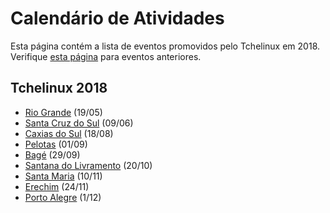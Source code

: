 Calendário de Atividades
========================

Esta página contém a lista de eventos promovidos pelo Tchelinux em 2018. Verifique [esta página](historico_eventos.md) para eventos anteriores.

## Tchelinux 2018

 * [Rio Grande](https://riogrande.tchelinux.org/) (19/05)
 * [Santa Cruz do Sul](https://santacruz.tchelinux.org/) (09/06)
 * [Caxias do Sul](https://caxias.tchelinux.org/) (18/08)
 * [Pelotas](https://pelotas.tchelinux.org/) (01/09)
 * [Bagé](https://bage.tchelinux.org/) (29/09)
 * [Santana do Livramento](https://livramento.tchelinux.org) (20/10)
 * [Santa Maria](https://santamaria.tchelinux.org/) (10/11)
 * [Erechim](https://erechim.tchelinux.org/) (24/11)
 * [Porto Alegre](https://poa.tchelinux.org/) (1/12)

